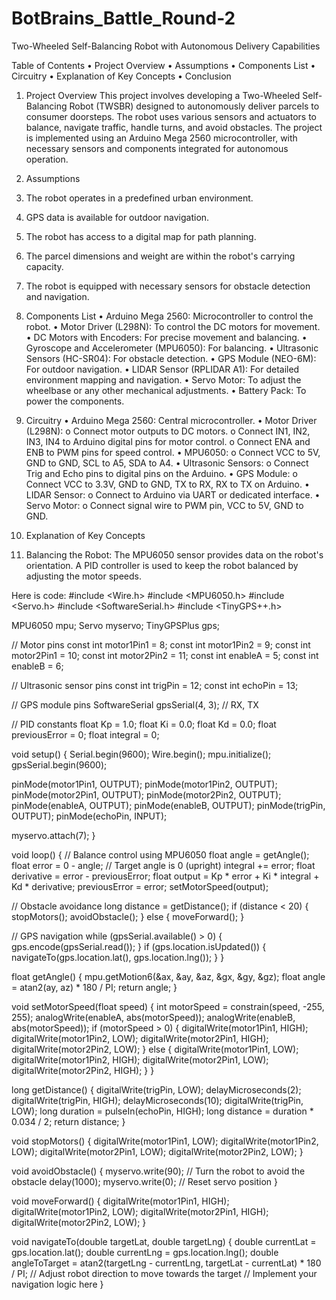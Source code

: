 # BotBrains_Battle_Round-2
Two-Wheeled Self-Balancing Robot with Autonomous Delivery Capabilities



Table of Contents
•	Project Overview
•	Assumptions
•	Components List
•	Circuitry
•	Explanation of Key Concepts
•	Conclusion


1. Project Overview
This project involves developing a Two-Wheeled Self-Balancing Robot (TWSBR) designed to autonomously deliver parcels to consumer doorsteps. The robot uses various sensors and actuators to balance, navigate traffic, handle turns, and avoid obstacles. The project is implemented using an Arduino Mega 2560 microcontroller, with necessary sensors and components integrated for autonomous operation.


2. Assumptions
1.	The robot operates in a predefined urban environment.
2.	GPS data is available for outdoor navigation.
3.	The robot has access to a digital map for path planning.
4.	The parcel dimensions and weight are within the robot's carrying capacity.
5.	The robot is equipped with necessary sensors for obstacle detection and navigation.

3. Components List
•	Arduino Mega 2560: Microcontroller to control the robot.
•	Motor Driver (L298N): To control the DC motors for movement.
•	DC Motors with Encoders: For precise movement and balancing.
•	Gyroscope and Accelerometer (MPU6050): For balancing.
•	Ultrasonic Sensors (HC-SR04): For obstacle detection.
•	GPS Module (NEO-6M): For outdoor navigation.
•	LIDAR Sensor (RPLIDAR A1): For detailed environment mapping and navigation.
•	Servo Motor: To adjust the wheelbase or any other mechanical adjustments.
•	Battery Pack: To power the components.
4. Circuitry
•	Arduino Mega 2560: Central microcontroller.
•	Motor Driver (L298N):
o	Connect motor outputs to DC motors.
o	Connect IN1, IN2, IN3, IN4 to Arduino digital pins for motor control.
o	Connect ENA and ENB to PWM pins for speed control.
•	MPU6050:
o	Connect VCC to 5V, GND to GND, SCL to A5, SDA to A4.
•	Ultrasonic Sensors:
o	Connect Trig and Echo pins to digital pins on the Arduino.
•	GPS Module:
o	Connect VCC to 3.3V, GND to GND, TX to RX, RX to TX on Arduino.
•	LIDAR Sensor:
o	Connect to Arduino via UART or dedicated interface.
•	Servo Motor:
o	Connect signal wire to PWM pin, VCC to 5V, GND to GND.

5. Explanation of Key Concepts
1.	Balancing the Robot: The MPU6050 sensor provides data on the robot's orientation. A PID controller is used to keep the robot balanced by adjusting the motor speeds.


Here is code:
#include <Wire.h>
#include <MPU6050.h>
#include <Servo.h>
#include <SoftwareSerial.h>
#include <TinyGPS++.h>

MPU6050 mpu;
Servo myservo;
TinyGPSPlus gps;

// Motor pins
const int motor1Pin1 = 8;
const int motor1Pin2 = 9;
const int motor2Pin1 = 10;
const int motor2Pin2 = 11;
const int enableA = 5;
const int enableB = 6;

// Ultrasonic sensor pins
const int trigPin = 12;
const int echoPin = 13;

// GPS module pins
SoftwareSerial gpsSerial(4, 3); // RX, TX

// PID constants
float Kp = 1.0;
float Ki = 0.0;
float Kd = 0.0;
float previousError = 0;
float integral = 0;

void setup() {
  Serial.begin(9600);
  Wire.begin();
  mpu.initialize();
  gpsSerial.begin(9600);
  
  pinMode(motor1Pin1, OUTPUT);
  pinMode(motor1Pin2, OUTPUT);
  pinMode(motor2Pin1, OUTPUT);
  pinMode(motor2Pin2, OUTPUT);
  pinMode(enableA, OUTPUT);
  pinMode(enableB, OUTPUT);
  pinMode(trigPin, OUTPUT);
  pinMode(echoPin, INPUT);

  myservo.attach(7);
}

void loop() {
  // Balance control using MPU6050
  float angle = getAngle();
  float error = 0 - angle; // Target angle is 0 (upright)
  integral += error;
  float derivative = error - previousError;
  float output = Kp * error + Ki * integral + Kd * derivative;
  previousError = error;
  setMotorSpeed(output);

  // Obstacle avoidance
  long distance = getDistance();
  if (distance < 20) {
    stopMotors();
    avoidObstacle();
  } else {
    moveForward();
  }

  // GPS navigation
  while (gpsSerial.available() > 0) {
    gps.encode(gpsSerial.read());
  }
  if (gps.location.isUpdated()) {
    navigateTo(gps.location.lat(), gps.location.lng());
  }
}

float getAngle() {
  mpu.getMotion6(&ax, &ay, &az, &gx, &gy, &gz);
  float angle = atan2(ay, az) * 180 / PI;
  return angle;
}

void setMotorSpeed(float speed) {
  int motorSpeed = constrain(speed, -255, 255);
  analogWrite(enableA, abs(motorSpeed));
  analogWrite(enableB, abs(motorSpeed));
  if (motorSpeed > 0) {
    digitalWrite(motor1Pin1, HIGH);
    digitalWrite(motor1Pin2, LOW);
    digitalWrite(motor2Pin1, HIGH);
    digitalWrite(motor2Pin2, LOW);
  } else {
    digitalWrite(motor1Pin1, LOW);
    digitalWrite(motor1Pin2, HIGH);
    digitalWrite(motor2Pin1, LOW);
    digitalWrite(motor2Pin2, HIGH);
  }
}

long getDistance() {
  digitalWrite(trigPin, LOW);
  delayMicroseconds(2);
  digitalWrite(trigPin, HIGH);
  delayMicroseconds(10);
  digitalWrite(trigPin, LOW);
  long duration = pulseIn(echoPin, HIGH);
  long distance = duration * 0.034 / 2;
  return distance;
}

void stopMotors() {
  digitalWrite(motor1Pin1, LOW);
  digitalWrite(motor1Pin2, LOW);
  digitalWrite(motor2Pin1, LOW);
  digitalWrite(motor2Pin2, LOW);
}

void avoidObstacle() {
  myservo.write(90); // Turn the robot to avoid the obstacle
  delay(1000);
  myservo.write(0);  // Reset servo position
}

void moveForward() {
  digitalWrite(motor1Pin1, HIGH);
  digitalWrite(motor1Pin2, LOW);
  digitalWrite(motor2Pin1, HIGH);
  digitalWrite(motor2Pin2, LOW);
}

void navigateTo(double targetLat, double targetLng) {
  double currentLat = gps.location.lat();
  double currentLng = gps.location.lng();
  double angleToTarget = atan2(targetLng - currentLng, targetLat - currentLat) * 180 / PI;
  // Adjust robot direction to move towards the target
  // Implement your navigation logic here
}




